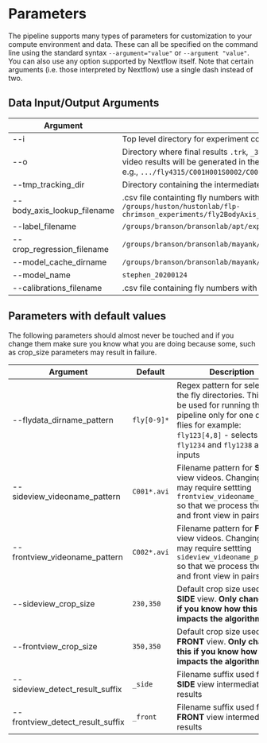 # Parameters

The pipeline supports many types of parameters for customization to your compute environment and data. These can all be specified on the command line using the standard syntax `--argument="value"` or `--argument "value"`. You can also use any option supported by Nextflow itself. Note that certain arguments (i.e. those interpreted by Nextflow) use a single dash instead of two.


## Data Input/Output Arguments

| Argument   |Description |
|-|-|
| --i| Top level directory for experiment containing all individual fly subdirectories |
| --o | Directory where final results `.trk`, `_3dres.mat` will be generated. The per fly and per video results will be generated in the corresponding subfolders as found in the input, e.g., `.../fly4315/C001H001S0002/C001H001S0002_c.trk` |
| --tmp_tracking_dir | Directory containing the intermediate results generated during the `detect` step |
| --body_axis_lookup_filename | .csv file containting fly numbers with the corresponding body axis .lbl files e.g. `/groups/huston/hustonlab/flp-chrimson_experiments/fly2BodyAxis_lookupTable_Ben.csv` |
| --label_filename | `/groups/branson/bransonlab/apt/experiments/data/sh_trn5017_20200121_stripped.lbl` |
| --crop_regression_filename | `/groups/branson/bransonlab/mayank/stephen_copy/crop_regression_params.mat` |
| --model_cache_dirname | `/groups/branson/bransonlab/mayank/stephen_copy/apt_cache` |
| --model_name | `stephen_20200124` |
| --calibrations_filename| .csv file containing fly numbers with the corresponding calibration files |


## Parameters with default values

The following parameters should almost never be touched and if you change them make sure you know what you are doing because some, such as crop_size parameters may result in failure.

| Argument | Default | Description |
|-|-|-|
| --flydata_dirname_pattern | `fly[0-9]*` | Regex pattern for selecting the fly directories. This can be used for running the pipeline only for one or two flies for example: `fly123[4,8]` - selects only `fly1234` and `fly1238` as inputs |
| --sideview_videoname_pattern | `C001*.avi` | Filename pattern for **SIDE** view videos. Changing this may require settting `frontview_videoname_pattern` so that we process the side and front view in pairs. |
| --frontview_videoname_pattern | `C002*.avi` | Filename pattern for **FRONT** view videos. Changing this may require settting `sideview_videoname_pattern` so that we process the side and front view in pairs. |
| --sideview_crop_size | `230,350` | Default crop size used for **SIDE** view. **Only change this if you know how this impacts the algorithm.** |
| --frontview_crop_size | `350,350` | Default crop size used for **FRONT** view. **Only change this if you know how this impacts the algorithm.** |
| --sideview_detect_result_suffix | `_side` | Filename suffix used for **SIDE** view intermediated results |
| --frontview_detect_result_suffix | `_front` | Filename suffix used for **FRONT** view intermediate results |
